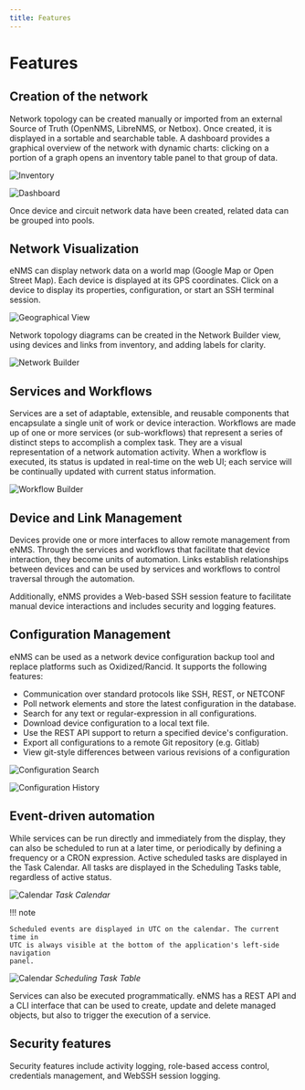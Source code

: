 ```yaml
---
title: Features
---
```

# Features

## Creation of the network

Network topology can be created manually or imported from an external 
Source of Truth (OpenNMS, LibreNMS, or Netbox). Once created, it is displayed in
a sortable and searchable table. A dashboard provides a graphical overview of 
the network with dynamic charts: clicking on a portion of a graph opens an
inventory table panel to that group of data.

![Inventory](../_static/base/inventory.png)

![Dashboard](../_static/base/dashboard.png)

Once device and circuit network data have been created, related data can be
grouped into pools.

## Network Visualization

eNMS can display network data on a world map (Google Map or Open Street Map). 
Each device is displayed at its GPS coordinates. Click on a device to display 
its properties, configuration, or start an SSH terminal session.

![Geographical View](../_static/visualization/network_view_2d.png)

Network topology diagrams can be created in the Network Builder view, using
devices and links from inventory, and adding labels for clarity.

![Network Builder](../_static/visualization/network_builder.png)

## Services and Workflows

Services are a set of adaptable, extensible, and reusable components that
encapsulate a single unit of work or device interaction. Workflows are made up
of one or more services (or sub-workflows) that represent a series of distinct
steps to accomplish a complex task. They are a visual representation of a
network automation activity. When a workflow is executed, its status is updated
in real-time on the web UI; each service will be continually updated with
current status information. 

![Workflow Builder](../_static/base/workflow.png)

## Device and Link Management  

Devices provide one or more interfaces to allow remote management from eNMS. 
Through the services and workflows that facilitate that device interaction, they become 
units of automation. Links establish relationships between devices and can be used by
services and workflows to control traversal through the automation. 

Additionally, eNMS provides a Web-based SSH session feature to facilitate manual device 
interactions and includes security and logging features.

## Configuration Management

eNMS can be used as a network device configuration backup tool and replace 
platforms such as Oxidized/Rancid.  It supports the following features:

-   Communication over standard protocols like SSH, REST, or NETCONF
-   Poll network elements and store the latest configuration in the database.
-   Search for any text or regular-expression in all configurations.
-   Download device configuration to a local text file.
-   Use the REST API support to return a specified device's configuration.
-   Export all configurations to a remote Git repository (e.g. Gitlab)
-   View git-style differences between various revisions of a configuration


![Configuration Search](../_static/base/configuration_search.png)

![Configuration History](../_static/base/configuration_history.png)

## Event-driven automation

While services can be run directly and immediately from the display, they can 
also be scheduled to run at a later time, or periodically by defining a
frequency or a CRON expression. Active scheduled tasks are displayed in the
Task Calendar. All tasks are displayed in the Scheduling Tasks table,
regardless of active status.

![Calendar](../_static/base/calendar.png)
*Task Calendar*

!!! note

    Scheduled events are displayed in UTC on the calendar. The current time in
    UTC is always visible at the bottom of the application's left-side navigation
    panel.

![Calendar](../_static/base/sched_tasks_tabular.png)
*Scheduling Task Table* 

Services can also be executed programmatically. eNMS has a REST API and a CLI 
interface that can be used to create, update and delete managed objects, 
but also to trigger the execution of a service.

## Security features 

Security features include activity logging, role-based access control, credentials 
management, and WebSSH session logging.